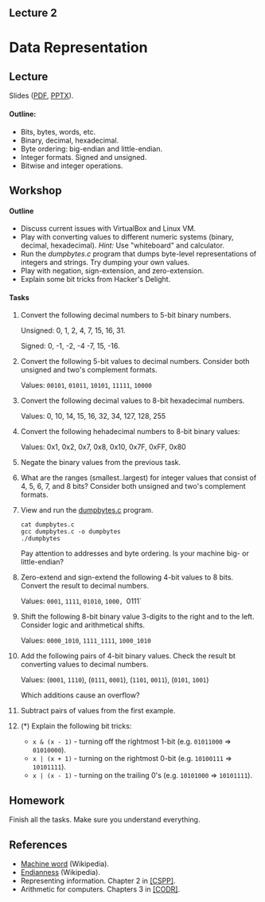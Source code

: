 Lecture 2
---

# Data Representation

## Lecture

Slides ([PDF](CA_Lecture_02.pdf), [PPTX](CA_Lecture_02.pptx)).

#### Outline:

* Bits, bytes, words, etc.
* Binary, decimal, hexadecimal.
* Byte ordering: big-endian and little-endian.
* Integer formats. Signed and unsigned.
* Bitwise and integer operations.

## Workshop

#### Outline

* Discuss current issues with VirtualBox and Linux VM.
* Play with converting values to different numeric systems (binary, decimal, hexadecimal).
  _Hint:_ Use "whiteboard" and calculator.
* Run the _dumpbytes.c_ program that dumps byte-level representations of integers and strings.
  Try dumping your own values.
* Play with negation, sign-extension, and zero-extension.  
* Explain some bit tricks from Hacker's Delight.  
     
#### Tasks

1. Convert the following decimal numbers to 5-bit binary numbers.
   
   Unsigned: 0, 1, 2, 4, 7, 15, 16, 31.
   
   Signed: 0, -1, -2, -4 -7, 15, -16.
 
1. Convert the following 5-bit values to decimal numbers.
   Consider both unsigned and two's complement formats.

   Values: `00101`, `01011`, `10101`, `11111`, `10000`

1. Convert the following decimal values to 8-bit hexadecimal numbers.
   
   Values: 0, 10, 14, 15, 16, 32, 34, 127, 128, 255

1. Convert the following hehadecimal numbers to 8-bit binary values:

   Values: 0x1, 0x2, 0x7, 0x8, 0x10, 0x7F, 0xFF, 0x80 

1. Negate the binary values from the previous task.

1. What are the ranges (smallest..largest) for integer values that consist of 4, 5, 6, 7, and 8 bits?
   Consider both unsigned and two's complement formats.

1. View and run the [dumpbytes.c](
   https://github.com/andrewt0301/hse-acos-course/blob/master/docs/part1ca/02_DataTypes/dumpbytes.c) program.

   ```
   cat dumpbytes.c
   gcc dumpbytes.c -o dumpbytes
   ./dumpbytes
   ```

   Pay attention to addresses and byte ordering.
   Is your machine big- or little-endian?

1. Zero-extend and sign-extend the following 4-bit values to 8 bits. Convert the result to decimal numbers.

   Values: `0001`, `1111`, `01010`, `1000, `0111`

1. Shift the following 8-bit binary value 3-digits to the right and to the left.
   Consider logic and arithmetical shifts.

   Values: `0000_1010`, `1111_1111`, `1000_1010`
   
1. Add the following pairs of 4-bit binary values. Check the result bt converting values to decimal numbers.

   Values: (`0001`, `1110`), (`0111`, `0001`), (`1101`, `0011`), (`0101`, `1001`)

   Which additions cause an overflow?
   
1. Subtract pairs of values from the first example.
  
1. (*) Explain the following bit tricks:

   * `x & (x - 1)` - turning off the rightmost 1-bit (e.g. `01011000` => `01010000`).
   * `x | (x + 1)` - turning on the rightmost 0-bit (e.g. `10100111` => `10101111`).
   * `x | (x - 1)` - turning on the trailing 0's (e.g. `10101000` => `10101111`).

## Homework

Finish all the tasks. Make sure you understand everything.

## References

* [Machine word](https://en.wikipedia.org/wiki/Word_%28computer_architecture%29) (Wikipedia).
* [Endianness](https://en.wikipedia.org/wiki/Endianness) (Wikipedia).
* Representing information. Chapter 2 in [[CSPP]](../../books.md).
* Arithmetic for computers. Chapters 3 in [[CODR]](../../books.md).
